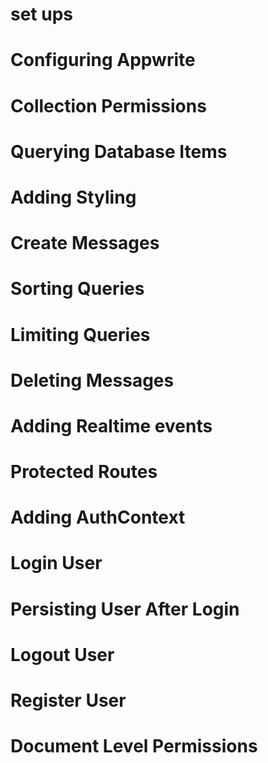 # set ups


# Configuring Appwrite
#  Collection Permissions
# Querying Database Items
#  Adding Styling
#  Create Messages
#  Sorting Queries
#  Limiting Queries
#  Deleting Messages
#  Adding Realtime events
#  Protected Routes
#  Adding AuthContext
# Login User
#  Persisting User After Login
#  Logout User
 # Register User
# Document Level Permissions

